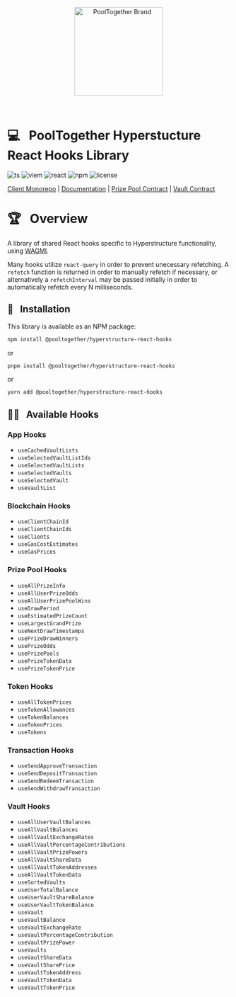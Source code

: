 <p align="center">
  <a href="https://github.com/pooltogether/pooltogether--brand-assets">
    <img src="https://github.com/pooltogether/pooltogether--brand-assets/blob/977e03604c49c63314450b5d432fe57d34747c66/logo/pooltogether-logo--purple-gradient.png?raw=true" alt="PoolTogether Brand" style="max-width:100%;" width="200">
  </a>
</p>

<br />

# 💻 &nbsp; PoolTogether Hyperstucture React Hooks Library

![ts](https://img.shields.io/badge/typescript-%23007ACC.svg?style=flat&logo=typescript&logoColor=white)
![viem](https://img.shields.io/static/v1?label&logo=v&logoColor=white&message=viem&color=gray)
![react](https://img.shields.io/badge/react-%2320232a.svg?style=flat&logo=react&logoColor=%2361DAFB)
![npm](https://img.shields.io/npm/v/@pooltogether/hyperstructure-react-hooks)
![license](https://img.shields.io/npm/l/@pooltogether/hyperstructure-react-hooks)

[Client Monorepo](https://github.com/pooltogether/pooltogether-client-monorepo) | [Documentation](https://dev.pooltogether.com/) | [Prize Pool Contract](https://github.com/pooltogether/v5-prize-pool) | [Vault Contract](https://github.com/pooltogether/v5-vault)

# 🏆 &nbsp; Overview

A library of shared React hooks specific to Hyperstructure functionality, using [WAGMI](https://wagmi.sh/).

Many hooks utilize `react-query` in order to prevent unecessary refetching. A `refetch` function is returned in order to manually refetch if necessary, or alternatively a `refetchInterval` may be passed initially in order to automatically refetch every N milliseconds.

## 💾 &nbsp; Installation

This library is available as an NPM package:

```sh
npm install @pooltogether/hyperstructure-react-hooks
```

or

```sh
pnpm install @pooltogether/hyperstructure-react-hooks
```

or

```sh
yarn add @pooltogether/hyperstructure-react-hooks
```

## 🐱‍👤 &nbsp; Available Hooks

### App Hooks

- `useCachedVaultLists`
- `useSelectedVaultListIds`
- `useSelectedVaultLists`
- `useSelectedVaults`
- `useSelectedVault`
- `useVaultList`

### Blockchain Hooks

- `useClientChainId`
- `useClientChainIds`
- `useClients`
- `useGasCostEstimates`
- `useGasPrices`

### Prize Pool Hooks

- `useAllPrizeInfo`
- `useAllUserPrizeOdds`
- `useAllUserPrizePoolWins`
- `useDrawPeriod`
- `useEstimatedPrizeCount`
- `useLargestGrandPrize`
- `useNextDrawTimestamps`
- `usePrizeDrawWinners`
- `usePrizeOdds`
- `usePrizePools`
- `usePrizeTokenData`
- `usePrizeTokenPrice`

### Token Hooks

- `useAllTokenPrices`
- `useTokenAllowances`
- `useTokenBalances`
- `useTokenPrices`
- `useTokens`

### Transaction Hooks

- `useSendApproveTransaction`
- `useSendDepositTransaction`
- `useSendRedeemTransaction`
- `useSendWithdrawTransaction`

### Vault Hooks

- `useAllUserVaultBalances`
- `useAllVaultBalances`
- `useAllVaultExchangeRates`
- `useAllVaultPercentageContributions`
- `useAllVaultPrizePowers`
- `useAllVaultShareData`
- `useAllVaultTokenAddresses`
- `useAllVaultTokenData`
- `useSortedVaults`
- `useUserTotalBalance`
- `useUserVaultShareBalance`
- `useUserVaultTokenBalance`
- `useVault`
- `useVaultBalance`
- `useVaultExchangeRate`
- `useVaultPercentageContribution`
- `useVaultPrizePower`
- `useVaults`
- `useVaultShareData`
- `useVaultSharePrice`
- `useVaultTokenAddress`
- `useVaultTokenData`
- `useVaultTokenPrice`
